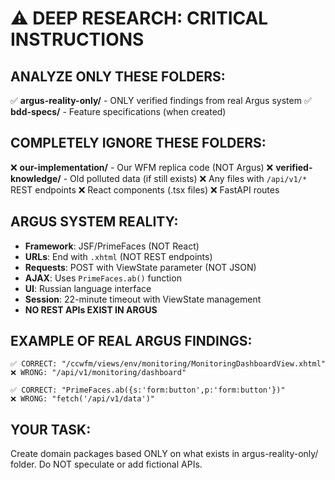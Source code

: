# ⚠️ DEEP RESEARCH: CRITICAL INSTRUCTIONS

## ANALYZE ONLY THESE FOLDERS:
✅ **argus-reality-only/** - ONLY verified findings from real Argus system
✅ **bdd-specs/** - Feature specifications (when created)

## COMPLETELY IGNORE THESE FOLDERS:
❌ **our-implementation/** - Our WFM replica code (NOT Argus)
❌ **verified-knowledge/** - Old polluted data (if still exists)
❌ Any files with `/api/v1/*` REST endpoints
❌ React components (.tsx files)
❌ FastAPI routes

## ARGUS SYSTEM REALITY:
- **Framework**: JSF/PrimeFaces (NOT React)
- **URLs**: End with `.xhtml` (NOT REST endpoints)
- **Requests**: POST with ViewState parameter (NOT JSON)
- **AJAX**: Uses `PrimeFaces.ab()` function
- **UI**: Russian language interface
- **Session**: 22-minute timeout with ViewState management
- **NO REST APIs EXIST IN ARGUS**

## EXAMPLE OF REAL ARGUS FINDINGS:
```
✅ CORRECT: "/ccwfm/views/env/monitoring/MonitoringDashboardView.xhtml"
❌ WRONG: "/api/v1/monitoring/dashboard"

✅ CORRECT: "PrimeFaces.ab({s:'form:button',p:'form:button'})"
❌ WRONG: "fetch('/api/v1/data')"
```

## YOUR TASK:
Create domain packages based ONLY on what exists in argus-reality-only/ folder.
Do NOT speculate or add fictional APIs.